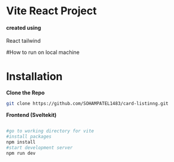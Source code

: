 # Vite React Project

#### created using

React
tailwind

#How to run on local machine

# Installation

**Clone the Repo**

```bash
git clone https://github.com/SOHAMPATEL1483/card-listinng.git
```

**Frontend (Sveltekit)**

```bash

#go to working directory for vite
#install packages
npm install
#start development server
npm run dev
```
